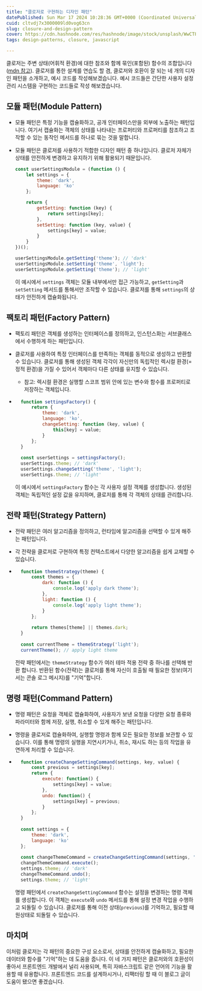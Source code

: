 ```yaml
---
title: "클로저로 구현하는 디자인 패턴"
datePublished: Sun Mar 17 2024 10:28:36 GMT+0000 (Coordinated Universal Time)
cuid: cltvdj7x3000009ld0vog63cn
slug: closure-and-design-pattern
cover: https://cdn.hashnode.com/res/hashnode/image/stock/unsplash/WwCTFNpZx8g/upload/a3b087441cfb57057370c8538009317a.jpeg
tags: design-patterns, closure, javascript

---
```


클로저는 주변 상태(어휘적 환경)에 대한 참조와 함께 묶인(포함된) 함수의 조합입니다([mdn 참고](https://developer.mozilla.org/ko/docs/Web/JavaScript/Closures)). 클로저를 통한 설계를 연습도 할 겸, 클로저와 호환이 잘 되는 네 개의 디자인 패턴을 소개하고, 예시 코드를 작성해보겠습니다. 예시 코드들은 간단한 사용자 설정 관리 시스템을 구현하는 코드들로 작성 해보겠습니다.

## 모듈 패턴(Module Pattern)

* 모듈 패턴은 특정 기능을 캡슐화하고, 공개 인터페이스만을 외부에 노출하는 패턴입니다. 여기서 캡슐화는 객체의 상태를 나타내는 프로퍼티와 프로퍼티를 참조하고 조작할 수 있는 동작인 메서드를 하나로 묶는 것을 말합니다.
    
* 모듈 패턴은 클로저를 사용하기 적합한 디자인 패턴 중 하나입니다. 클로저 자체가 상태를 안전하게 변경하고 유지하기 위해 활용되기 때문입니다.
    
    ```javascript
    const userSettingsModule = (function () {
        let settings = {
            theme: 'dark',
            language: 'ko'
        };
    
        return {
            getSetting: function (key) {
                return settings[key];
            },
            setSetting: function (key, value) {
                settings[key] = value;
            }
        }
    })();
    
    userSettingsModule.getSetting('theme'); // 'dark'
    userSettingsModule.setSetting('theme', 'light');
    userSettingsModule.getSetting('theme'); // 'light'
    ```
    
    이 예시에서 `settings` 객체는 모듈 내부에서만 접근 가능하고, `getSetting`과 `setSetting` 메서드를 통해서만 조작할 수 있습니다. 클로저를 통해 `settings`의 상태가 안전하게 캡슐화됩니다.
    

## 팩토리 패턴(Factory Pattern)

* 팩토리 패턴은 객체를 생성하는 인터페이스를 정의하고, 인스턴스화는 서브클래스에서 수행하게 하는 패턴입니다.
    
* 클로저를 사용하여 특정 인터페이스를 만족하는 객체를 동적으로 생성하고 반환할 수 있습니다. 클로저를 통해 생성된 객체 각각이 자신만의 독립적인 렉시컬 환경(=정적 환경)을 가질 수 있어서 객체마다 다른 상태를 유지할 수 있습니다.
    
    * 참고: 렉시컬 환경은 실행할 스코프 범위 안에 있는 변수와 함수를 프로퍼티로 저장하는 객체입니다.
        
* ```javascript
    function settingsFactory() {
        return {
            theme: 'dark',
            language: 'ko',
            changeSetting: function (key, value) {
                this[key] = value;
            }
        };
    }
    
    const userSettings = settingsFactory();
    userSettings.theme; // 'dark'
    userSettings.changeSetting('theme', 'light');
    userSettings.theme; // 'light'
    ```
    
    이 예시에서 `settingsFactory` 함수는 각 사용자 설정 객체를 생성합니다. 생성된 객체는 독립적인 설정 값을 유지하며, 클로저를 통해 각 객체의 상태를 관리합니다.
    

## 전략 패턴(Strategy Pattern)

* 전략 패턴은 여러 알고리즘을 정의하고, 런타임에 알고리즘을 선택할 수 있게 해주는 패턴입니다.
    
* 각 전략을 클로저로 구현하여 특정 컨텍스트에서 다양한 알고리즘을 쉽게 교체할 수 있습니다.
    
* ```javascript
    function themeStrategy(theme) {
        const themes = {
            dark: function () {
                console.log('apply dark theme');
            },
            light: function () {
                console.log('apply light theme');
            }
        };
    
        return themes[theme] || themes.dark;
    }
    
    const currentTheme = themeStrategy('light');
    currentTheme(); // apply light theme
    ```
    
    전략 패턴에서는 `themeStrategy` 함수가 여러 테마 적용 전략 중 하나를 선택해 반환 합니다. 반환된 함수(전략)는 클로저를 통해 자신이 호출될 때 필요한 정보(여기서는 콘솔 로그 메시지)를 "기억"합니다.
    

## 명령 패턴(Command Pattern)

* 명령 패턴은 요청을 객체로 캡슐화하여, 사용자가 보낸 요청을 다양한 요청 종류와 파라미터와 함께 저장, 실행, 취소할 수 있게 해주는 패턴입니다.
    
* 명령을 클로저로 캡슐화하여, 실행할 명령과 함께 모든 필요한 정보를 보관할 수 있습니다. 이를 통해 명령의 실행을 지연시키거나, 취소, 재시도 하는 등의 작업을 유연하게 처리할 수 있습니다.
    
* ```javascript
    function createChangeSettingCommand(settings, key, value) {
        const previous = settings[key];
        return {
            execute: function() {
                settings[key] = value;
            },
            undo: function() {
                settings[key] = previous;
            }
        };
    }
    
    const settings = {
        theme: 'dark',
        language: 'ko'
    };
    
    const changeThemeCommand = createChangeSettingCommand(settings, 'theme', 'dark');
    changeThemeCommand.execute();
    settings.theme; // 'dark'
    changeThemeCommand.undo();
    settings.theme; // 'light'
    ```
    
    명령 패턴에서 `createChangeSettingCommand` 함수는 설정을 변경하는 명령 객체를 생성합니다. 이 객체는 `execute`와 `undo` 메서드를 통해 설정 변경 작업을 수행하고 되돌릴 수 있습니다. 클로저를 통해 이전 상태(`previous`)를 기억하고, 필요할 때 원상태로 되돌릴 수 있습니다.
    

## 마치며

이처럼 클로저는 각 패턴의 중요한 구성 요소로서, 상태를 안전하게 캡슐화하고, 필요한 데이터와 함수를 "기억"하는 데 도움을 줍니다. 이 네 가지 패턴은 클로저와의 호환성이 좋아서 프론트엔드 개발에서 널리 사용되며, 특히 자바스크립트 같은 언어의 기능을 활용할 때 유용합니다. 프론트엔드 코드를 설계하시거나, 리팩터링 할 때 이 블로그 글이 도움이 됐으면 좋겠습니다.